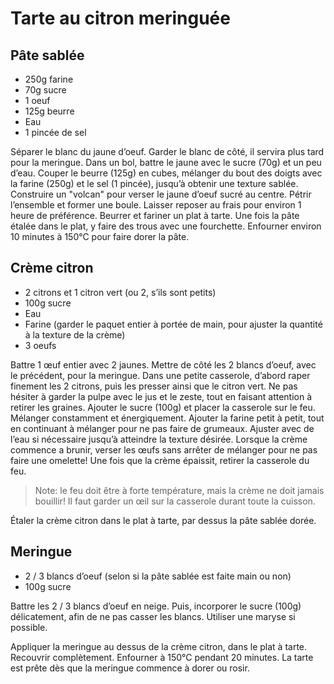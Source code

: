 # Tarte au citron meringuée

## Pâte sablée
- 250g farine
- 70g sucre
- 1 oeuf
- 125g beurre
- Eau 
- 1 pincée de sel

Séparer le blanc du jaune d’oeuf. Garder le blanc de côté, il servira plus tard pour la meringue. Dans un bol, battre le jaune avec le sucre (70g) et un peu d’eau.
Couper le beurre (125g) en cubes, mélanger du bout des doigts avec la farine (250g) et le sel (1 pincée), jusqu’à obtenir une texture sablée. Construire un "volcan" pour verser le jaune d’oeuf sucré au centre. Pétrir l’ensemble et former une boule.
Laisser reposer au frais pour environ 1 heure de préférence.
Beurrer et fariner un plat à tarte. Une fois la pâte étalée dans le plat, y faire des trous avec une fourchette. Enfourner environ 10 minutes à 150°C pour faire dorer la pâte.

## Crème citron
- 2 citrons et 1 citron vert (ou 2, s’ils sont petits)
- 100g sucre
- Eau
- Farine (garder le paquet entier à portée de main, pour ajuster la quantité à la texture de la crème) 
- 3 oeufs

Battre 1 œuf entier avec 2 jaunes. Mettre de côté les 2 blancs d’oeuf, avec le précédent, pour la meringue.
Dans une petite casserole, d’abord raper finement les 2 citrons, puis les presser ainsi que le citron vert. Ne pas hésiter à garder la pulpe avec le jus et le zeste, tout en faisant attention à retirer les graines. Ajouter le sucre (100g) et placer la casserole sur le feu. Mélanger constamment et énergiquement. Ajouter la farine petit à petit, tout en continuant à mélanger pour ne pas faire de grumeaux. Ajuster avec de l’eau si nécessaire jusqu’à atteindre la texture désirée. Lorsque la crème commence a brunir, verser les œufs sans arrêter de mélanger pour ne pas faire une omelette! Une fois que la crème épaissit, retirer la casserole du feu.

> Note: le feu doit être à forte température, mais la crème ne doit jamais bouillir! Il faut garder un œil sur la casserole durant toute la cuisson.

Étaler la crème citron dans le plat à tarte, par dessus la pâte sablée dorée.

## Meringue
- 2 / 3 blancs d’oeuf (selon si la pâte sablée est faite main ou non)
- 100g sucre

Battre les 2 / 3 blancs d’oeuf en neige. Puis, incorporer le sucre (100g) délicatement, afin de ne pas casser les blancs. Utiliser une maryse si possible.

Appliquer la meringue au dessus de la crème citron, dans le plat à tarte. Recouvrir complètement. Enfourner à  150°C pendant 20 minutes. La tarte est prête dès que la meringue commence à dorer ou rosir.